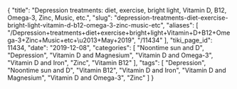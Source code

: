 {
    "title": "Depression treatments: diet, exercise, bright light, Vitamin D, B12, Omega-3, Zinc, Music, etc.",
    "slug": "depression-treatments-diet-exercise-bright-light-vitamin-d-b12-omega-3-zinc-music-etc",
    "aliases": [
        "/Depression+treatments+diet+exercise+bright+light+Vitamin+D+B12+Omega-3+Zinc+Music+etc+\u2013+May+2019",
        "/11434"
    ],
    "tiki_page_id": 11434,
    "date": "2019-12-08",
    "categories": [
        "Noontime sun and D",
        "Depression",
        "Vitamin D and Magnesium",
        "Vitamin D and Omega-3",
        "Vitamin D and Iron",
        "Zinc",
        "Vitamin B12"
    ],
    "tags": [
        "Depression",
        "Noontime sun and D",
        "Vitamin B12",
        "Vitamin D and Iron",
        "Vitamin D and Magnesium",
        "Vitamin D and Omega-3",
        "Zinc"
    ]
}